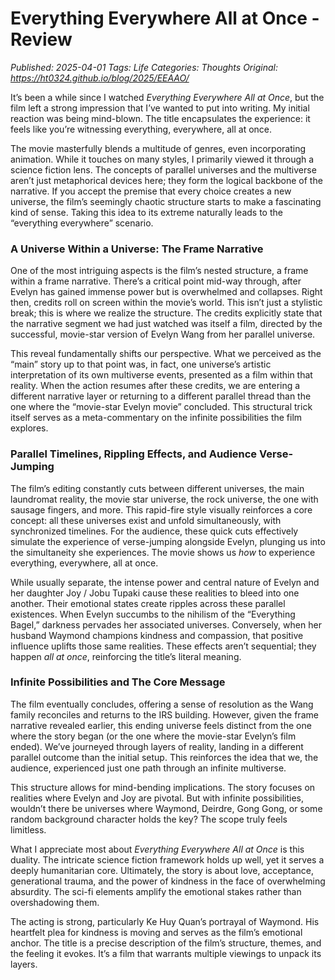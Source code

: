 # Everything Everywhere All at Once - Review
_Published: 2025-04-01_
_Tags: Life_
_Categories: Thoughts_
_Original: https://ht0324.github.io/blog/2025/EEAAO/_

<p>It’s been a while since I watched <em>Everything Everywhere All at Once</em>, but the film left a strong impression that I’ve wanted to put into writing. My initial reaction was being mind-blown. The title encapsulates the experience: it feels like you’re witnessing everything, everywhere, all at once.</p>

<p>The movie masterfully blends a multitude of genres, even incorporating animation. While it touches on many styles, I primarily viewed it through a science fiction lens. The concepts of parallel universes and the multiverse aren’t just metaphorical devices here; they form the logical backbone of the narrative. If you accept the premise that every choice creates a new universe, the film’s seemingly chaotic structure starts to make a fascinating kind of sense. Taking this idea to its extreme naturally leads to the “everything everywhere” scenario.</p>

<h3 id="a-universe-within-a-universe-the-frame-narrative">A Universe Within a Universe: The Frame Narrative</h3>

<p>One of the most intriguing aspects is the film’s nested structure, a frame within a frame narrative. There’s a critical point mid-way through, after Evelyn has gained immense power but is overwhelmed and collapses. Right then, credits roll on screen within the movie’s world. This isn’t just a stylistic break; this is where we realize the structure. The credits explicitly state that the narrative segment we had just watched was itself a film, directed by the successful, movie-star version of Evelyn Wang from her parallel universe.</p>

<p>This reveal fundamentally shifts our perspective. What we perceived as the “main” story up to that point was, in fact, one universe’s artistic interpretation of its own multiverse events, presented as a film within that reality. When the action resumes after these credits, we are entering a different narrative layer or returning to a different parallel thread than the one where the “movie-star Evelyn movie” concluded. This structural trick itself serves as a meta-commentary on the infinite possibilities the film explores.</p>

<h3 id="parallel-timelines-rippling-effects-and-audience-verse-jumping">Parallel Timelines, Rippling Effects, and Audience Verse-Jumping</h3>

<p>The film’s editing constantly cuts between different universes, the main laundromat reality, the movie star universe, the rock universe, the one with sausage fingers, and more. This rapid-fire style visually reinforces a core concept: all these universes exist and unfold simultaneously, with synchronized timelines. For the audience, these quick cuts effectively simulate the experience of verse-jumping alongside Evelyn, plunging us into the simultaneity she experiences. The movie shows us <em>how</em> to experience everything, everywhere, all at once.</p>

<p>While usually separate, the intense power and central nature of Evelyn and her daughter Joy / Jobu Tupaki cause these realities to bleed into one another. Their emotional states create ripples across these parallel existences. When Evelyn succumbs to the nihilism of the “Everything Bagel,” darkness pervades her associated universes. Conversely, when her husband Waymond champions kindness and compassion, that positive influence uplifts those same realities. These effects aren’t sequential; they happen <em>all at once</em>, reinforcing the title’s literal meaning.</p>

<h3 id="infinite-possibilities-and-the-core-message">Infinite Possibilities and The Core Message</h3>

<p>The film eventually concludes, offering a sense of resolution as the Wang family reconciles and returns to the IRS building. However, given the frame narrative revealed earlier, this ending universe feels distinct from the one where the story began (or the one where the movie-star Evelyn’s film ended). We’ve journeyed through layers of reality, landing in a different parallel outcome than the initial setup. This reinforces the idea that we, the audience, experienced just one path through an infinite multiverse.</p>

<p>This structure allows for mind-bending implications. The story focuses on realities where Evelyn and Joy are pivotal. But with infinite possibilities, wouldn’t there be universes where Waymond, Deirdre, Gong Gong, or some random background character holds the key? The scope truly feels limitless.</p>

<p>What I appreciate most about <em>Everything Everywhere All at Once</em> is this duality. The intricate science fiction framework holds up well, yet it serves a deeply humanitarian core. Ultimately, the story is about love, acceptance, generational trauma, and the power of kindness in the face of overwhelming absurdity. The sci-fi elements amplify the emotional stakes rather than overshadowing them.</p>

<p>The acting is strong, particularly Ke Huy Quan’s portrayal of Waymond. His heartfelt plea for kindness is moving and serves as the film’s emotional anchor. The title is a precise description of the film’s structure, themes, and the feeling it evokes. It’s a film that warrants multiple viewings to unpack its layers.</p>
